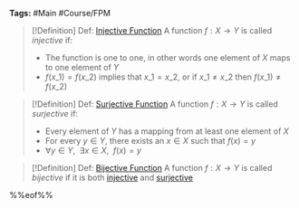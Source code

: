 ---
---

**Tags:** #Main #Course/FPM 

 > 
 > \[!Definition\] Def: [Injective Function](Functions.md)
 > A function $f: X\to Y$ is called *injective* if:
 > 
 > * The function is one to one, in other words one element of $X$ maps to one element of $Y$
 > * $f(x\_{1}) = f(x\_{2})$ implies that $x\_{1}=x\_{2}$, or if $x\_{1}\ne x\_{2}$ then $f(x\_{1}) \ne f(x\_{2})$

 > 
 > \[!Definition\] Def: [Surjective Function](Functions.md)
 > A function $f: X\to Y$ is called *surjective* if:
 > 
 > * Every element of $Y$ has a mapping from at least one element of $X$
 > * For every $y\in Y$, there exists an $x\in X$ such that $f(x) = y$
 > * $\forall y\in Y, \enspace \exists x\in X,\enspace f(x) = y$

 > 
 > \[!Definition\] Def: [Bijective Function](Functions.md)
 > A function $f: X\to Y$ is called *bijective* if it is both [injective](Functions.md#functions-injective-function) and [surjective](Functions.md#functions-surjective-function)

%%eof%%